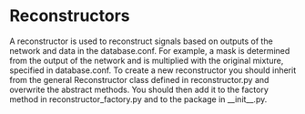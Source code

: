 # Reconstructors

A reconstructor is used to reconstruct signals based on outputs of the network and data in the
database.conf. For example, a mask is determined from the output of the network and is 
multiplied with the original mixture, specified in database.conf. To create a new reconstructor
you should inherit from the general Reconstructor class defined in reconstructor.py and 
overwrite the abstract methods. You should then add it to the factory method in 
reconstructor_factory.py and to the package in \_\_init\_\_.py.

